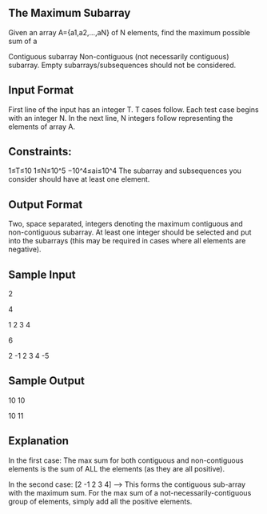 The Maximum Subarray
--------------------
Given an array A={a1,a2,…,aN} of N elements, find the maximum possible sum of a

Contiguous subarray
Non-contiguous (not necessarily contiguous) subarray.
Empty subarrays/subsequences should not be considered.

Input Format
------------
First line of the input has an integer T. T cases follow.
Each test case begins with an integer N. In the next line, N integers follow representing the elements of array A.

Constraints:
-----------
1≤T≤10
1≤N≤10^5
−10^4≤ai≤10^4
The subarray and subsequences you consider should have at least one element.

Output Format
-------------
Two, space separated, integers denoting the maximum contiguous and non-contiguous subarray. At least one integer should be selected and put into the subarrays (this may be required in cases where all elements are negative).

Sample Input
------------
2

4

1 2 3 4

6

2 -1 2 3 4 -5

Sample Output
-------------
10 10

10 11

Explanation
------------
In the first case:
The max sum for both contiguous and non-contiguous elements is the sum of ALL the elements (as they are all positive).

In the second case:
[2 -1 2 3 4] --> This forms the contiguous sub-array with the maximum sum.
For the max sum of a not-necessarily-contiguous group of elements, simply add all the positive elements.
